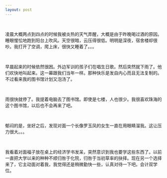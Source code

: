 ```yaml
---
layout: post
---
```

 

凌晨大概两点到四点的时候我被炎热的天气弄醒，大概是由于昨晚喝过酒的原因。睡眼惺忪地跑到阳台上吹风。天空很暗，云压得很低。明明是深夜，宿舍楼却很吵。我打开了空调，爬上床，很快又睡着了。。。

 

早晨起来的时候依然很困。外边军训的孩子们在唱生日歌。然后突然就下雨了。他们欢快地叫起来。这一幕跟我们当年一样。那种快乐是发自内心而且无法复制的。不过看来我的图书馆计划又泡汤了。

 

雨很快就停了。我提着电脑去了图书馆。即使是七楼，人也很少。我很喜欢珠海的这个图书馆，以后也不会再来了吧。

 

郁闷的是，坐好之后，发现对面一个长像罗玉凤的女生一直在用眼睛溜我。这让压力很大。。。

 

我看着对面福子放在桌上的经济学书发呆，突然意识到我也要学这些东西了。以前一直把大学以来的种种不顺归咎于化院，归咎于当初草率的抉择。现在另一个选择来了，它主动面对着我，我觉得还是稍微勤快一些，认真对待一下吧。会计双学位。

 